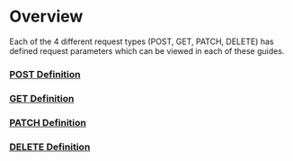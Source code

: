 # Overview

Each of the 4 different request types (POST, GET, PATCH, DELETE) has defined request parameters which can be viewed in each of these guides.

### [POST Definition](./post.md)
### [GET Definition](./get.md)
### [PATCH Definition](./patch.md)
### [DELETE Definition](./delete.md)
